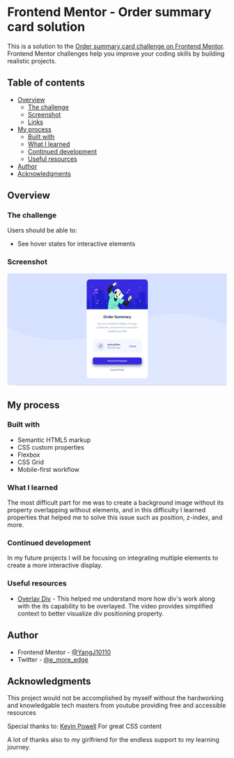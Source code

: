 # Frontend Mentor - Order summary card solution

This is a solution to the [Order summary card challenge on Frontend Mentor](https://www.frontendmentor.io/challenges/order-summary-component-QlPmajDUj). Frontend Mentor challenges help you improve your coding skills by building realistic projects. 

## Table of contents

- [Overview](#overview)
  - [The challenge](#the-challenge)
  - [Screenshot](#screenshot)
  - [Links](#links)
- [My process](#my-process)
  - [Built with](#built-with)
  - [What I learned](#what-i-learned)
  - [Continued development](#continued-development)
  - [Useful resources](#useful-resources)
- [Author](#author)
- [Acknowledgments](#acknowledgments)

## Overview

### The challenge

Users should be able to:

- See hover states for interactive elements

### Screenshot

![](./images/Desktop-Preview.png)

## My process

### Built with

- Semantic HTML5 markup
- CSS custom properties
- Flexbox
- CSS Grid
- Mobile-first workflow

### What I learned

The most difficult part for me was to create a background image without its property overlapping without elements, and in this difficulty I learned properties that helped me to solve this issue such as position, z-index, and more.

### Continued development

In my future projects I will be focusing on integrating multiple elements to create a more interactive display. 

### Useful resources

- [Overlay Div](https://www.youtube.com/watch?v=HFG3BKOqOlE) - This helped me understand more how div's work along with the its capability to be overlayed. The video provides simplified context to better visualize div positioning property.

## Author

- Frontend Mentor - [@YangJ10110](https://www.frontendmentor.io/profile/yourusername)
- Twitter - [@e_more_edge](https://twitter.com/e_more_edge)


## Acknowledgments

This project would not be accomplished by myself without the hardworking and knowledgable tech masters from youtube providing free and accessible resources

Special thanks to: [Kevin Powell](https://www.youtube.com/watch?v=HFG3BKOqOlE) For great CSS content

A lot of thanks also to my girlfriend for the endless support to my learning journey.
